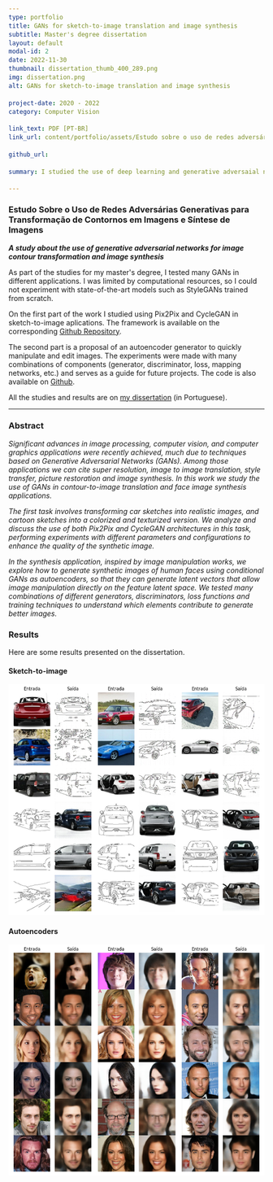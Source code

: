 ```yaml
---
type: portfolio
title: GANs for sketch-to-image translation and image synthesis
subtitle: Master's degree dissertation
layout: default
modal-id: 2
date: 2022-11-30
thumbnail: dissertation_thumb_400_289.png
img: dissertation.png
alt: GANs for sketch-to-image translation and image synthesis

project-date: 2020 - 2022
category: Computer Vision

link_text: PDF [PT-BR]
link_url: content/portfolio/assets/Estudo sobre o uso de redes adversárias generativas para transformação de contornos em imagens e síntese de imagens.pdf

github_url:

summary: I studied the use of deep learning and generative adversaial networks (GANs) in tasks related to computer vision, image processing, and computer graphics. The topic of my dissertation was "A study about the use of generative adversarial networks for image contour transformation and image synthesis."

---
```


### Estudo Sobre o Uso de Redes Adversárias Generativas para Transformação de Contornos em Imagens e Síntese de Imagens

***A study about the use of generative adversarial networks for image contour transformation and image synthesis***

As part of the studies for my master's degree, I tested many GANs in different applications. I was limited by computational resources, so I could not experiment with state-of-the-art models such as StyleGANs trained from scratch.

On the first part of the work I studied using Pix2Pix and CycleGAN in sketch-to-image aplications. The framework is available on the corresponding [Github Repository](https://github.com/vinyluis/Pix2Pix-CycleGAN).

The second part is a proposal of an autoencoder generator to quickly manipulate and edit images. The experiments were made with many combinations of components (generator, discriminator, loss, mapping networks, etc.) and serves as a guide for future projects. The code is also available on [Github](https://github.com/vinyluis/Autoencoders).

All the studies and results are on [my dissertation](http://biblioteca.ufabc.edu.br/index.php?codigo_sophia=124594) (in Portuguese).

---

### Abstract
*Significant advances in image processing, computer vision, and computer graphics applications were recently achieved, much due to techniques based on Generative Adversarial Networks (GANs). Among those applications we can cite super resolution, image to image translation, style transfer, picture restoration and image synthesis. In this work we study the use of GANs in contour-to-image translation and face image synthesis applications.*

*The first task involves transforming car sketches into realistic images, and cartoon sketches into a colorized and texturized version. We analyze and discuss the use of both Pix2Pix and CycleGAN architectures in this task, performing experiments with different parameters and configurations to enhance the quality of the synthetic image.*

*In the synthesis application, inspired by image manipulation works, we explore how to generate synthetic images of human faces using conditional GANs as autoencoders, so that they can generate latent vectors that allow image manipulation directly on the feature latent space. We tested many combinations of different generators, discriminators, loss functions and training techniques to understand which elements contribute to generate better images.*

### Results

Here are some results presented on the dissertation.

#### Sketch-to-image

![Sketch-to-image results](content/portfolio/images/dissertation_results_sketch.png)

#### Autoencoders

![Autoencoder results](content/portfolio/images/dissertation_results_autoencoders.png)